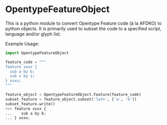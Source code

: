 # OpentypeFeatureObject
This is a python module to convert Opentype Feature code (à la AFDKO) to python objects.
It is primarily used to subset the code to a specified script, language and/or glyph list.

Example Usage:
```python
import OpentypeFeatureObject

feature_code = """
feature xxxx {
  sub a by b;
  sub x by z;
} xxxx;
"""

feature_object = OpentypeFeatureObject.Feature(feature_code)
subset_feature = feature_object.subset('latn', ['a', 'b'])
subset_feature.write()
>>> feature xxxx {
...    sub a by b;
... } xxxx;
```

